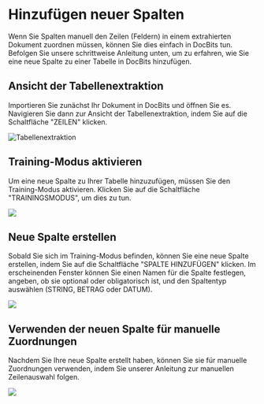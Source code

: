 # Hinzufügen neuer Spalten

Wenn Sie Spalten manuell den Zeilen (Feldern) in einem extrahierten Dokument zuordnen müssen, können Sie dies einfach in DocBits tun. Befolgen Sie unsere schrittweise Anleitung unten, um zu erfahren, wie Sie eine neue Spalte zu einer Tabelle in DocBits hinzufügen.

## Ansicht der Tabellenextraktion

Importieren Sie zunächst Ihr Dokument in DocBits und öffnen Sie es. Navigieren Sie dann zur Ansicht der Tabellenextraktion, indem Sie auf die Schaltfläche "ZEILEN" klicken.

![Tabellenextraktion](https://lh7-us.googleusercontent.com/Vho7zf3IF8Ouhb1RPLsznDVkUs68W0iOOGe0hYtPot700kt89xTZ570-e8_J25ozSSg5doIqa4q8ZfSN2EZxUCGOGGoi-K53xjzKa5B9kZ_oF6KktQw7pCqHXVPYMoiqZT9tGuFxslB9j_4E2HLIGzw)

## Training-Modus aktivieren

Um eine neue Spalte zu Ihrer Tabelle hinzuzufügen, müssen Sie den Training-Modus aktivieren. Klicken Sie auf die Schaltfläche "TRAININGSMODUS", um dies zu tun.

![](https://lh7-us.googleusercontent.com/OMu3pcU7M5rybbzU4ZfpKEFzuWvtrJXfJx2VZ8XvyhkMU3_M5qD1v78EB1PA6hVkjKkaKkVmMlbZyULcZAMNUbPIeeC_bO5F-OeaqPac-VuKlq4X2w1-ZtikfZG2HXAffU1x_55JYb3jWQk14qIKA5w)

## Neue Spalte erstellen

Sobald Sie sich im Training-Modus befinden, können Sie eine neue Spalte erstellen, indem Sie auf die Schaltfläche "SPALTE HINZUFÜGEN" klicken. Im erscheinenden Fenster können Sie einen Namen für die Spalte festlegen, angeben, ob sie optional oder obligatorisch ist, und den Spaltentyp auswählen (STRING, BETRAG oder DATUM).

![](https://lh7-us.googleusercontent.com/ibbW-3CFMB61u77_03ClvI0UHPCQ4ek8P082uB_YtZW0OI04HOhNjgFIq0dxcUY3FWwx-4w0_5GWwH37TB5ScswuLprfxQFLL7ICZACdin-4CTKf83z6DKgIWEkHJDui37byDccTrlKYfFfmb1nSQ14)

## Verwenden der neuen Spalte für manuelle Zuordnungen

Nachdem Sie Ihre neue Spalte erstellt haben, können Sie sie für manuelle Zuordnungen verwenden, indem Sie unserer Anleitung zur manuellen Zeilenauswahl folgen.

![](https://lh7-us.googleusercontent.com/9Fxc0zDpm235h0xtU9Tldhx2T48fVrt3vdwcfsTT03B_GqFxdON6ROKw5qV06Lo66knjoMMr1C8CJcWrA266bPxI_FDp6X3EiBFbV_Z9wXzG6rYVmMvZIrYFx6-K0xW90VwM8esT219SidnZ2RBGu6c)
